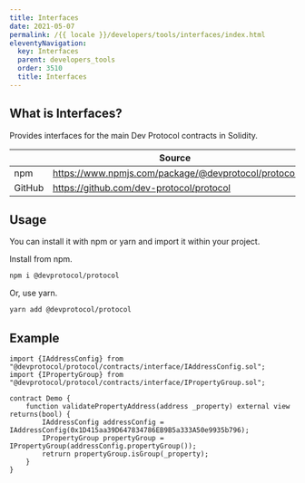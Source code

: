 ```yaml
---
title: Interfaces
date: 2021-05-07
permalink: /{{ locale }}/developers/tools/interfaces/index.html
eleventyNavigation:
  key: Interfaces
  parent: developers_tools
  order: 3510
  title: Interfaces
---
```


## What is Interfaces?

Provides interfaces for the main Dev Protocol contracts in Solidity.

|        | Source                                              |
| ------ | --------------------------------------------------- |
| npm    | https://www.npmjs.com/package/@devprotocol/protocol |
| GitHub | https://github.com/dev-protocol/protocol            |

## Usage

You can install it with npm or yarn and import it within your project.

Install from npm.

```bash
npm i @devprotocol/protocol
```

Or, use yarn.

```bash
yarn add @devprotocol/protocol
```

## Example

```solidity
import {IAddressConfig} from "@devprotocol/protocol/contracts/interface/IAddressConfig.sol";
import {IPropertyGroup} from "@devprotocol/protocol/contracts/interface/IPropertyGroup.sol";

contract Demo {
	function validatePropertyAddress(address _property) external view returns(bool) {
		IAddressConfig addressConfig = IAddressConfig(0x1D415aa39D647834786EB9B5a333A50e9935b796);
		IPropertyGroup propertyGroup = IPropertyGroup(addressConfig.propertyGroup());
		retrurn propertyGroup.isGroup(_property);
	}
}
```
